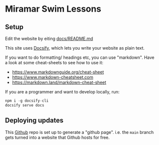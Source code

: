 # Miramar Swim Lessons

## Setup

Edit the website by eiting [docs/README.md](docs/README.md)

This site uses [Docsify](https://docsify.js.org), which lets you write your website as plain text.

If you want to do formatting/ headings etc, you can use "markdown". Have a look at some cheat-sheets to see how to use it:
- https://www.markdownguide.org/cheat-sheet
- https://www.markdown-cheatsheet.com
- https://markdown.land/markdown-cheat-sheet

If you are a programmer and want to develop locally, run:

```js
npm i -g docsify-cli
docsify serve docs
```

## Deploying updates

This [Github](www.github.com) repo is set up to generate a "github page". i.e. the `main` branch gets turned into a website that Github hosts for free.

